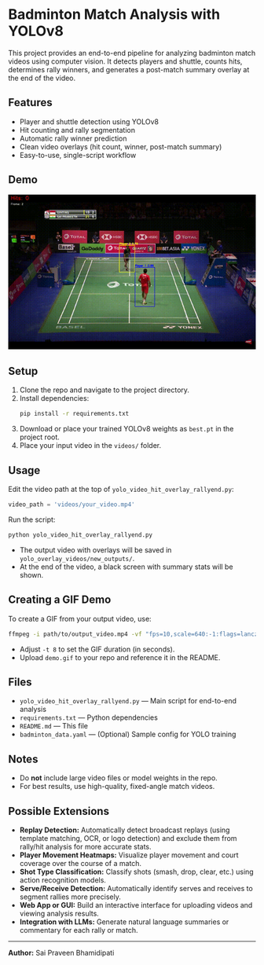 # Badminton Match Analysis with YOLOv8

This project provides an end-to-end pipeline for analyzing badminton match videos using computer vision. It detects players and shuttle, counts hits, determines rally winners, and generates a post-match summary overlay at the end of the video.

## Features
- Player and shuttle detection using YOLOv8
- Hit counting and rally segmentation
- Automatic rally winner prediction
- Clean video overlays (hit count, winner, post-match summary)
- Easy-to-use, single-script workflow

## Demo
![Demo GIF](demo.gif)

## Setup
1. Clone the repo and navigate to the project directory.
2. Install dependencies:
   ```bash
   pip install -r requirements.txt
   ```
3. Download or place your trained YOLOv8 weights as `best.pt` in the project root.
4. Place your input video in the `videos/` folder.

## Usage
Edit the video path at the top of `yolo_video_hit_overlay_rallyend.py`:
```python
video_path = 'videos/your_video.mp4'
```
Run the script:
```bash
python yolo_video_hit_overlay_rallyend.py
```
- The output video with overlays will be saved in `yolo_overlay_videos/new_outputs/`.
- At the end of the video, a black screen with summary stats will be shown.

## Creating a GIF Demo
To create a GIF from your output video, use:
```bash
ffmpeg -i path/to/output_video.mp4 -vf "fps=10,scale=640:-1:flags=lanczos" -t 8 demo.gif
```
- Adjust `-t 8` to set the GIF duration (in seconds).
- Upload `demo.gif` to your repo and reference it in the README.

## Files
- `yolo_video_hit_overlay_rallyend.py` — Main script for end-to-end analysis
- `requirements.txt` — Python dependencies
- `README.md` — This file
- `badminton_data.yaml` — (Optional) Sample config for YOLO training

## Notes
- Do **not** include large video files or model weights in the repo.
- For best results, use high-quality, fixed-angle match videos.

## Possible Extensions
- **Replay Detection:** Automatically detect broadcast replays (using template matching, OCR, or logo detection) and exclude them from rally/hit analysis for more accurate stats.
- **Player Movement Heatmaps:** Visualize player movement and court coverage over the course of a match.
- **Shot Type Classification:** Classify shots (smash, drop, clear, etc.) using action recognition models.
- **Serve/Receive Detection:** Automatically identify serves and receives to segment rallies more precisely.
- **Web App or GUI:** Build an interactive interface for uploading videos and viewing analysis results.
- **Integration with LLMs:** Generate natural language summaries or commentary for each rally or match.
---

**Author:** Sai Praveen Bhamidipati
